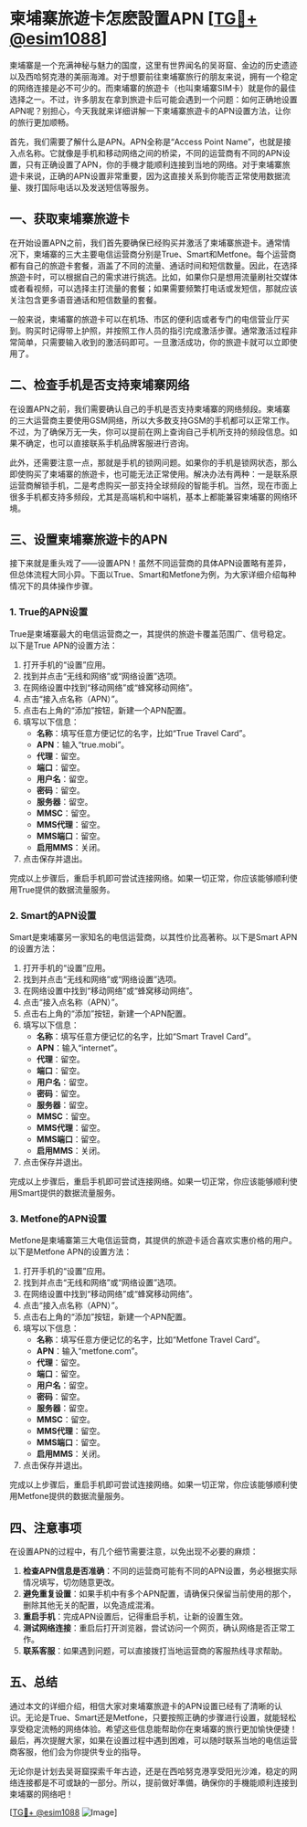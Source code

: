 # 柬埔寨旅遊卡怎麽設置APN [[TG💪+ @esim1088](https://t.me/s/esim1088)]

柬埔寨是一个充满神秘与魅力的国度，这里有世界闻名的吴哥窟、金边的历史遗迹以及西哈努克港的美丽海滩。对于想要前往柬埔寨旅行的朋友来说，拥有一个稳定的网络连接是必不可少的。而柬埔寨的旅遊卡（也叫柬埔寨SIM卡）就是你的最佳选择之一。不过，许多朋友在拿到旅遊卡后可能会遇到一个问题：如何正确地设置APN呢？别担心，今天我就来详细讲解一下柬埔寨旅遊卡的APN设置方法，让你的旅行更加顺畅。

首先，我们需要了解什么是APN。APN全称是“Access Point Name”，也就是接入点名称。它就像是手机和移动网络之间的桥梁，不同的运营商有不同的APN设置，只有正确设置了APN，你的手機才能顺利连接到当地的网络。对于柬埔寨旅遊卡来说，正确的APN设置非常重要，因为这直接关系到你能否正常使用数据流量、拨打国际电话以及发送短信等服务。

## 一、获取柬埔寨旅遊卡

在开始设置APN之前，我们首先要确保已经购买并激活了柬埔寨旅遊卡。通常情况下，柬埔寨的三大主要电信运营商分别是True、Smart和Metfone。每个运营商都有自己的旅遊卡套餐，涵盖了不同的流量、通话时间和短信数量。因此，在选择旅遊卡时，可以根据自己的需求进行挑选。比如，如果你只是想用流量刷社交媒体或者看视频，可以选择主打流量的套餐；如果需要频繁打电话或发短信，那就应该关注包含更多语音通话和短信数量的套餐。

一般来说，柬埔寨的旅遊卡可以在机场、市区的便利店或者专门的电信营业厅买到。购买时记得带上护照，并按照工作人员的指引完成激活步骤。通常激活过程非常简单，只需要输入收到的激活码即可。一旦激活成功，你的旅遊卡就可以立即使用了。

## 二、检查手机是否支持柬埔寨网络

在设置APN之前，我们需要确认自己的手机是否支持柬埔寨的网络频段。柬埔寨的三大运营商主要使用GSM网络，所以大多数支持GSM的手机都可以正常工作。不过，为了确保万无一失，你可以提前在网上查询自己手机所支持的频段信息。如果不确定，也可以直接联系手机品牌客服进行咨询。

此外，还需要注意一点，那就是手机的锁网问题。如果你的手机是锁网状态，那么即使购买了柬埔寨的旅遊卡，也可能无法正常使用。解决办法有两种：一是联系原运营商解锁手机，二是考虑购买一部支持全球频段的智能手机。当然，现在市面上很多手机都支持多频段，尤其是高端机和中端机，基本上都能兼容柬埔寨的网络环境。

## 三、设置柬埔寨旅遊卡的APN

接下来就是重头戏了——设置APN！虽然不同运营商的具体APN设置略有差异，但总体流程大同小异。下面以True、Smart和Metfone为例，为大家详细介绍每种情况下的具体操作步骤。

### 1. True的APN设置

True是柬埔寨最大的电信运营商之一，其提供的旅遊卡覆盖范围广、信号稳定。以下是True APN的设置方法：

1. 打开手机的“设置”应用。
2. 找到并点击“无线和网络”或“网络设置”选项。
3. 在网络设置中找到“移动网络”或“蜂窝移动网络”。
4. 点击“接入点名称（APN）”。
5. 点击右上角的“添加”按钮，新建一个APN配置。
6. 填写以下信息：
   - **名称**：填写任意方便记忆的名字，比如“True Travel Card”。
   - **APN**：输入“true.mobi”。
   - **代理**：留空。
   - **端口**：留空。
   - **用户名**：留空。
   - **密码**：留空。
   - **服务器**：留空。
   - **MMSC**：留空。
   - **MMS代理**：留空。
   - **MMS端口**：留空。
   - **启用MMS**：关闭。
7. 点击保存并退出。

完成以上步骤后，重启手机即可尝试连接网络。如果一切正常，你应该能够顺利使用True提供的数据流量服务。

### 2. Smart的APN设置

Smart是柬埔寨另一家知名的电信运营商，以其性价比高著称。以下是Smart APN的设置方法：

1. 打开手机的“设置”应用。
2. 找到并点击“无线和网络”或“网络设置”选项。
3. 在网络设置中找到“移动网络”或“蜂窝移动网络”。
4. 点击“接入点名称（APN）”。
5. 点击右上角的“添加”按钮，新建一个APN配置。
6. 填写以下信息：
   - **名称**：填写任意方便记忆的名字，比如“Smart Travel Card”。
   - **APN**：输入“internet”。
   - **代理**：留空。
   - **端口**：留空。
   - **用户名**：留空。
   - **密码**：留空。
   - **服务器**：留空。
   - **MMSC**：留空。
   - **MMS代理**：留空。
   - **MMS端口**：留空。
   - **启用MMS**：关闭。
7. 点击保存并退出。

完成以上步骤后，重启手机即可尝试连接网络。如果一切正常，你应该能够顺利使用Smart提供的数据流量服务。

### 3. Metfone的APN设置

Metfone是柬埔寨第三大电信运营商，其提供的旅遊卡适合喜欢实惠价格的用户。以下是Metfone APN的设置方法：

1. 打开手机的“设置”应用。
2. 找到并点击“无线和网络”或“网络设置”选项。
3. 在网络设置中找到“移动网络”或“蜂窝移动网络”。
4. 点击“接入点名称（APN）”。
5. 点击右上角的“添加”按钮，新建一个APN配置。
6. 填写以下信息：
   - **名称**：填写任意方便记忆的名字，比如“Metfone Travel Card”。
   - **APN**：输入“metfone.com”。
   - **代理**：留空。
   - **端口**：留空。
   - **用户名**：留空。
   - **密码**：留空。
   - **服务器**：留空。
   - **MMSC**：留空。
   - **MMS代理**：留空。
   - **MMS端口**：留空。
   - **启用MMS**：关闭。
7. 点击保存并退出。

完成以上步骤后，重启手机即可尝试连接网络。如果一切正常，你应该能够顺利使用Metfone提供的数据流量服务。

## 四、注意事项

在设置APN的过程中，有几个细节需要注意，以免出现不必要的麻烦：

1. **检查APN信息是否准确**：不同的运营商可能有不同的APN设置，务必根据实际情况填写，切勿随意更改。
2. **避免重复设置**：如果手机中有多个APN配置，请确保只保留当前使用的那个，删除其他无关的配置，以免造成混淆。
3. **重启手机**：完成APN设置后，记得重启手机，让新的设置生效。
4. **测试网络连接**：重启后打开浏览器，尝试访问一个网页，确认网络是否正常工作。
5. **联系客服**：如果遇到问题，可以直接拨打当地运营商的客服热线寻求帮助。

## 五、总结

通过本文的详细介绍，相信大家对柬埔寨旅遊卡的APN设置已经有了清晰的认识。无论是True、Smart还是Metfone，只要按照正确的步骤进行设置，就能轻松享受稳定流畅的网络体验。希望这些信息能帮助你在柬埔寨的旅行更加愉快便捷！最后，再次提醒大家，如果在设置过程中遇到困难，可以随时联系当地的电信运营商客服，他们会为你提供专业的指导。

无论你是计划去吴哥窟探索千年古迹，还是在西哈努克港享受阳光沙滩，稳定的网络连接都是不可或缺的一部分。所以，提前做好準備，确保你的手機能顺利连接到柬埔寨的网络吧！

[[TG💪+ @esim1088](https://t.me/s/esim1088) ![Image](https://i.postimg.cc/4NQfJmqS/Snipaste-2025-05-13-00-14-12.png)]